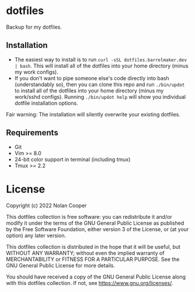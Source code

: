 # dotfiles
Backup for my dotfiles.

## Installation
* The easiest way to install is to run `curl -sSL dotfiles.barrelmaker.dev | bash`. This will install all of the dotfiles into your home directory (minus my work configs).
* If you don't want to pipe someone else's code directly into bash (understandably so), then you can clone this repo and run `./bin/updot` to install all of the dotfiles into your home directory (minus my work/sshd configs). Running `./bin/updot help` will show you individual dotfile installation options.

Fair warning: The installation will silently overwrite your existing dotfiles.

## Requirements
* Git
* Vim >= 8.0
* 24-bit color support in terminal (including tmux)
* Tmux >= 2.2

# License

Copyright (c) 2022 Nolan Cooper

This dotfiles collection is free software: you can redistribute it and/or modify
it under the terms of the GNU General Public License as published by
the Free Software Foundation, either version 3 of the License, or
(at your option) any later version.

This dotfiles collection is distributed in the hope that it will be useful,
but WITHOUT ANY WARRANTY; without even the implied warranty of
MERCHANTABILITY or FITNESS FOR A PARTICULAR PURPOSE.  See the
GNU General Public License for more details.

You should have received a copy of the GNU General Public License
along with this dotfiles collection.  If not, see <https://www.gnu.org/licenses/>.
